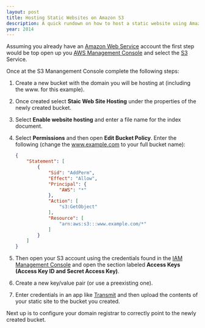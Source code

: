 ```yaml
---
layout: post
title: Hosting Static Websites on Amazon S3
description: A quick rundown on how to host a static website using Amazon S3 and your domain registrar.
year: 2014
---
```


Assuming you already have an [Amazon Web Service](http://aws.amazon.com/) account the first step would be top open up you [AWS Management Console](https://console.aws.amazon.com/console/home) and select the [S3](https://console.aws.amazon.com/s3/home) Service.

Once at the S3 Manangement Console complete the following steps:

1. Create a new bucket with the domain you will be hosting at (including the www. for this example).
2. Once created select **Staic Web Site Hosting** under the properties of the newly created bucket.
3. Select **Enable website hosting** and enter a file name for the index document.
4. Select **Permissions** and then open **Edit Bucket Policy**. Enter the following (change the www.example.com to your full bucket name):

    ```json
    {
        "Statement": [
            {
                "Sid": "AddPerm",
                "Effect": "Allow",
                "Principal": {
                    "AWS": "*"
                },
                "Action": [
                    "s3:GetObject"
                ],
                "Resource": [
                    "arn:aws:s3:::www.example.com/*"
                ]
            }
        ]
    }
    ```

5. Then open your S3 account using the credentials found in the [IAM Management Console](https://console.aws.amazon.com/iam/home?#security_credential) and open the section labeled **Access Keys (Access Key ID and Secret Access Key)**.
6. Create a new key/value pair (or use a preexisting one).
7. Enter credentials in an app like [Transmit](https://panic.com/transmit/) and then upload the contents of your static site to the bucket you created.

Next up is to configure your domain registrar to correctly point to the newly created bucket.